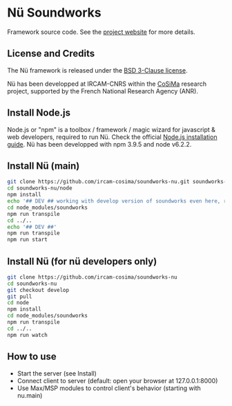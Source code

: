 # Nü Soundworks

Framework source code. See the [project website](https://ircam-cosima.github.io/soundworks-nu/) for more details.

## License and Credits

The Nü framework is released under the [BSD 3-Clause license](https://opensource.org/licenses/BSD-3-Clause).

Nü has been developped at IRCAM-CNRS within the [CoSiMa](http://cosima.ircam.fr/) research project, supported by the French National Research Agency (ANR).

## Install Node.js

Node.js or "npm" is a toolbox / framework / magic wizard for javascript & web developers, required to run Nü. Check the official [Node.js installation guide](https://docs.npmjs.com/getting-started/installing-node). Nü has been developped with npm 3.9.5 and node v6.2.2.

## Install Nü (main)

```sh
git clone https://github.com/ircam-cosima/soundworks-nu.git soundworks-nu
cd soundworks-nu/node
npm install
echo '## DEV ## working with develop version of soundworks even here, requires transpile'
cd node_modules/soundworks
npm run transpile
cd ../..
echo '## DEV ##'
npm run transpile
npm run start
```

## Install Nü (for nü developers only)

```sh
git clone https://github.com/ircam-cosima/soundworks-nu
cd soundworks-nu
git checkout develop
git pull
cd node
npm install
cd node_modules/soundworks
npm run transpile
cd ../..
npm run watch
```

## How to use

* Start the server (see Install)
* Connect client to server (default: open your browser at 127.0.0.1:8000)
* Use Max/MSP modules to control client's behavior (starting with nu.main)

